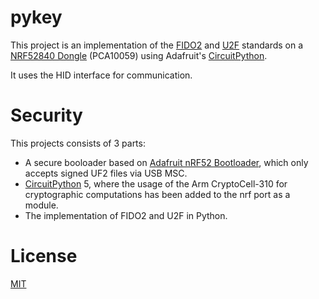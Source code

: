 # pykey

This project is an implementation of the [FIDO2](https://fidoalliance.org/specs/fido-v2.0-ps-20190130/fido-client-to-authenticator-protocol-v2.0-ps-20190130.html) and [U2F](https://fidoalliance.org/specs/fido-u2f-v1.2-ps-20170411/fido-u2f-bt-protocol-v1.2-ps-20170411.htmlhttps://fidoalliance.org/specs/fido-u2f-v1.2-ps-20170411/fido-u2f-bt-protocol-v1.2-ps-20170411.html) standards on a [NRF52840 Dongle](https://www.nordicsemi.com/?sc_itemid=%7BCDCCA013-FE4C-4655-B20C-1557AB6568C9%7D) (PCA10059) using Adafruit's [CircuitPython](https://circuitpython.org/).

It uses the HID interface for communication.


# Security

This projects consists of 3 parts:
  * A secure booloader based on [Adafruit nRF52 Bootloader](https://github.com/adafruit/Adafruit_nRF52_Bootloader), which only accepts signed UF2 files via USB MSC.
  * [CircuitPython](https://github.com/adafruit/circuitpython) 5, where the usage of the Arm CryptoCell-310 for cryptographic computations has been added to the nrf port as a module.
  * The implementation of FIDO2 and U2F in Python.

# License

[MIT](https://opensource.org/licenses/MIT)
